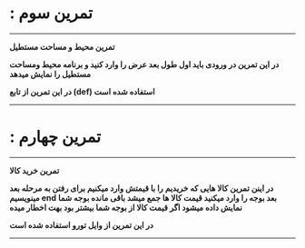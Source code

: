 # : تمرین سوم

-------------------------------
**تمرین محیط و مساحت مستطیل**

**در این تمرین در ورودی باید اول طول بعد عرض را وارد کنید و برنامه محیط ومساحت مستطیل را نمایش میدهد**

**در این تمرین از تابع (def) استفاده شده است**

-------------------------------
# : تمرین چهارم

-------------------------------
**تمرین خرید کالا**

**در اینن تمرین کالا هایی که خریدیم را با قیمتش وارد میکنیم برای رفتن به مرحله بعد مینویسیم end بعد بوجه را وارد میکنید قیمت کالا  ها جمع میشد باقی مانده بوجه شما نمایش داده میشود اگر قیمت کالا از بوجه شما بیشتر بود بهت اخطار میده**

**در این تمرین از وایل تورو استفاده شده است**

-------------------------------